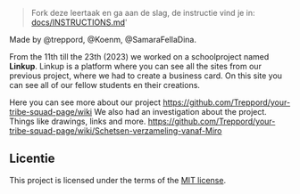 > Fork deze leertaak en ga aan de slag, de instructie vind je in: [docs/INSTRUCTIONS.md](docs/INSTRUCTIONS.md)'

Made by @treppord, @Koenm, @SamaraFellaDina.

From the 11th till the 23th (2023) we worked on a schoolproject named **Linkup**. Linkup is a platform where you can see all the sites from our previous project, where we had to create a business card. On this site you can see all of our fellow students en their creations. 

Here you can see more about our project https://github.com/Treppord/your-tribe-squad-page/wiki
We also had an investigation about the project. Things like drawings, links and more. https://github.com/Treppord/your-tribe-squad-page/wiki/Schetsen-verzameling-vanaf-Miro

## Licentie

This project is licensed under the terms of the [MIT license](./LICENSE).
